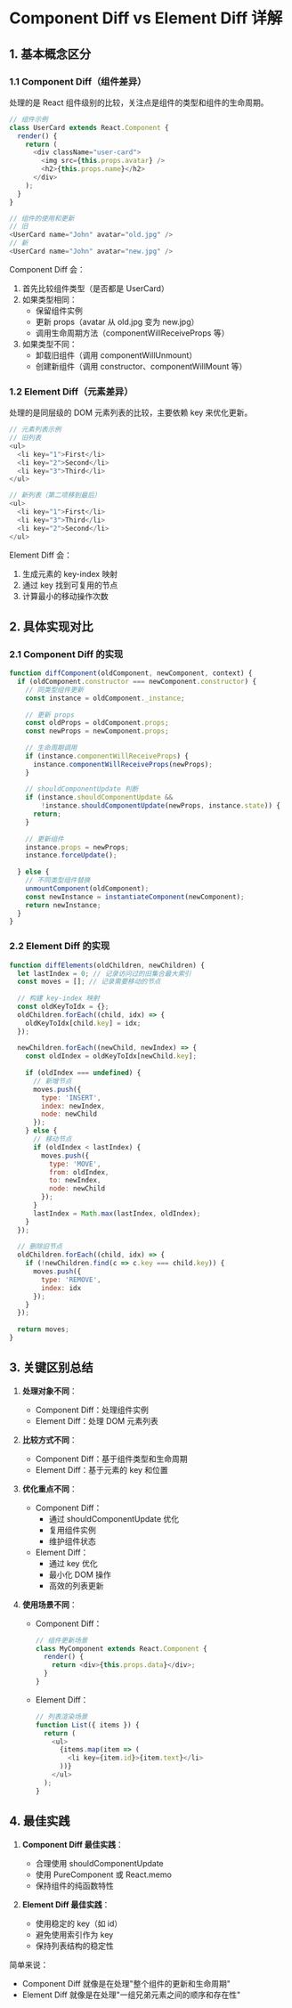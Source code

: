 # Component Diff vs Element Diff 详解

## 1. 基本概念区分

### 1.1 Component Diff（组件差异）
处理的是 React 组件级别的比较，关注点是组件的类型和组件的生命周期。

```javascript
// 组件示例
class UserCard extends React.Component {
  render() {
    return (
      <div className="user-card">
        <img src={this.props.avatar} />
        <h2>{this.props.name}</h2>
      </div>
    );
  }
}

// 组件的使用和更新
// 旧
<UserCard name="John" avatar="old.jpg" />
// 新
<UserCard name="John" avatar="new.jpg" />
```

Component Diff 会：
1. 首先比较组件类型（是否都是 UserCard）
2. 如果类型相同：
   - 保留组件实例
   - 更新 props（avatar 从 old.jpg 变为 new.jpg）
   - 调用生命周期方法（componentWillReceiveProps 等）
3. 如果类型不同：
   - 卸载旧组件（调用 componentWillUnmount）
   - 创建新组件（调用 constructor、componentWillMount 等）

### 1.2 Element Diff（元素差异）
处理的是同层级的 DOM 元素列表的比较，主要依赖 key 来优化更新。

```javascript
// 元素列表示例
// 旧列表
<ul>
  <li key="1">First</li>
  <li key="2">Second</li>
  <li key="3">Third</li>
</ul>

// 新列表（第二项移到最后）
<ul>
  <li key="1">First</li>
  <li key="3">Third</li>
  <li key="2">Second</li>
</ul>
```

Element Diff 会：
1. 生成元素的 key-index 映射
2. 通过 key 找到可复用的节点
3. 计算最小的移动操作次数

## 2. 具体实现对比

### 2.1 Component Diff 的实现

```javascript
function diffComponent(oldComponent, newComponent, context) {
  if (oldComponent.constructor === newComponent.constructor) {
    // 同类型组件更新
    const instance = oldComponent._instance;
    
    // 更新 props
    const oldProps = oldComponent.props;
    const newProps = newComponent.props;
    
    // 生命周期调用
    if (instance.componentWillReceiveProps) {
      instance.componentWillReceiveProps(newProps);
    }
    
    // shouldComponentUpdate 判断
    if (instance.shouldComponentUpdate &&
        !instance.shouldComponentUpdate(newProps, instance.state)) {
      return;
    }
    
    // 更新组件
    instance.props = newProps;
    instance.forceUpdate();
    
  } else {
    // 不同类型组件替换
    unmountComponent(oldComponent);
    const newInstance = instantiateComponent(newComponent);
    return newInstance;
  }
}
```

### 2.2 Element Diff 的实现

```javascript
function diffElements(oldChildren, newChildren) {
  let lastIndex = 0; // 记录访问过的旧集合最大索引
  const moves = []; // 记录需要移动的节点
  
  // 构建 key-index 映射
  const oldKeyToIdx = {};
  oldChildren.forEach((child, idx) => {
    oldKeyToIdx[child.key] = idx;
  });
  
  newChildren.forEach((newChild, newIndex) => {
    const oldIndex = oldKeyToIdx[newChild.key];
    
    if (oldIndex === undefined) {
      // 新增节点
      moves.push({
        type: 'INSERT',
        index: newIndex,
        node: newChild
      });
    } else {
      // 移动节点
      if (oldIndex < lastIndex) {
        moves.push({
          type: 'MOVE',
          from: oldIndex,
          to: newIndex,
          node: newChild
        });
      }
      lastIndex = Math.max(lastIndex, oldIndex);
    }
  });
  
  // 删除旧节点
  oldChildren.forEach((child, idx) => {
    if (!newChildren.find(c => c.key === child.key)) {
      moves.push({
        type: 'REMOVE',
        index: idx
      });
    }
  });
  
  return moves;
}
```

## 3. 关键区别总结

1. **处理对象不同**：
   - Component Diff：处理组件实例
   - Element Diff：处理 DOM 元素列表

2. **比较方式不同**：
   - Component Diff：基于组件类型和生命周期
   - Element Diff：基于元素的 key 和位置

3. **优化重点不同**：
   - Component Diff：
     * 通过 shouldComponentUpdate 优化
     * 复用组件实例
     * 维护组件状态
   - Element Diff：
     * 通过 key 优化
     * 最小化 DOM 操作
     * 高效的列表更新

4. **使用场景不同**：
   - Component Diff：
     ```javascript
     // 组件更新场景
     class MyComponent extends React.Component {
       render() {
         return <div>{this.props.data}</div>;
       }
     }
     ```
   - Element Diff：
     ```javascript
     // 列表渲染场景
     function List({ items }) {
       return (
         <ul>
           {items.map(item => (
             <li key={item.id}>{item.text}</li>
           ))}
         </ul>
       );
     }
     ```

## 4. 最佳实践

1. **Component Diff 最佳实践**：
   - 合理使用 shouldComponentUpdate
   - 使用 PureComponent 或 React.memo
   - 保持组件的纯函数特性

2. **Element Diff 最佳实践**：
   - 使用稳定的 key（如 id）
   - 避免使用索引作为 key
   - 保持列表结构的稳定性

简单来说：
- Component Diff 就像是在处理"整个组件的更新和生命周期"
- Element Diff 就像是在处理"一组兄弟元素之间的顺序和存在性"
